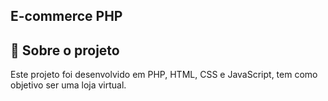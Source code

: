 ## E-commerce PHP

## :rocket: Sobre o projeto

Este projeto foi desenvolvido em PHP, HTML, CSS e JavaScript, tem como objetivo ser uma loja virtual.
